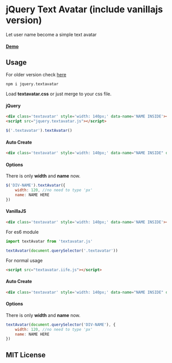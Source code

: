 jQuery Text Avatar (include vanillajs version)
=================
Let user name become a simple text avatar
#### [Demo]

## Usage

For older version check [here](https://github.com/Knovour/jquery-textavatar/tree/old)

```bash
npm i jquery.textavatar
```

Load **textavatar.css** or just merge to your css file.

#### jQuery
```html
<div class='textavatar' style='width: 140px;' data-name='NAME INSIDE'></div>
<script src="jquery.textavatar.js"></script>
```
```javascript
$('.textavatar').textAvatar()
```
#### Auto Create
```html
<div class='textavatar' style='width: 140px;' data-name="NAME INSIDE" data-toggle="textavatar"></div>
```


#### Options
There is only **width** and **name** now.
```javascript
$('DIV-NAME').textAvatar({
    width: 120, //no need to type 'px'
    name: NAME HERE
})
```

#### VanillaJS
```html
<div class='textavatar' style='width: 140px;' data-name='NAME INSIDE'></div>
```

For es6 module
```javascript
import textAvatar from 'textavatar.js'

textAvatar(document.querySelector('.textavatar'))
```

For normal usage
```html
<script src="textavatar.iife.js"></script>
```


#### Auto Create
```html
<div class='textavatar' style='width: 140px;' data-name="NAME INSIDE" data-toggle="textavatar"></div>
```


#### Options
There is only **width** and **name** now.
```javascript
textAvatar(document.querySelector('DIV-NAME'), {
    width: 120, //no need to type 'px'
    name: NAME HERE
})
```

## MIT License

[Demo]: http://knovour.github.io/jquery-textavatar
